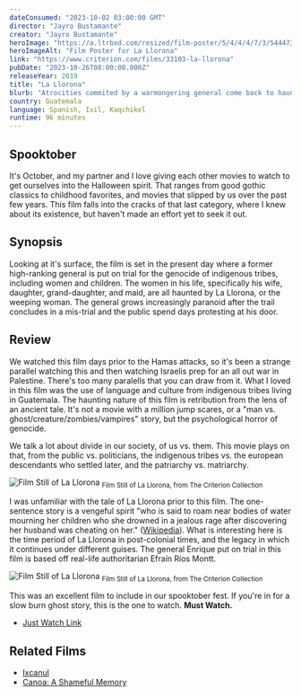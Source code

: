 ```yaml
---
dateConsumed: "2023-10-02 03:00:00 GMT"
director: "Jayro Bustamante"
creator: "Jayro Bustamante"
heroImage: "https://a.ltrbxd.com/resized/film-poster/5/4/4/4/7/3/544473-the-weeping-woman-0-230-0-345-crop.jpg?v=3547efda7b"
heroImageAlt: "Film Poster for La Llorona"
link: "https://www.criterion.com/films/33103-la-llorona"
pubDate: "2023-10-26T08:00:00.000Z"
releaseYear: 2019
title: "La Llorona"
blurb: "Atrocities commited by a warmongering general come back to haunt him in modern-day Guatemala."
country: Guatemala
language: Spanish, Ixil, Kaqchikel
runtime: 96 minutes
---
```


## Spooktober

It's October, and my partner and I love giving each other movies to watch to get ourselves into the Halloween spirit. That ranges from good gothic classics to childhood favorites, and movies that slipped by us over the past few years. This film falls into the cracks of that last category, where I knew about its existence, but haven't made an effort yet to seek it out.

## Synopsis

Looking at it's surface, the film is set in the present day where a former high-ranking general is put on trial for the genocide of indigenous tribes, including women and children. The women in his life, specifically his wife, daughter, grand-daughter, and maid, are all haunted by La Llorona, or the weeping woman. The general grows increasingly paranoid after the trail concludes in a mis-trial and the public spend days protesting at his door.

## Review

We watched this film days prior to the Hamas attacks, so it's been a strange parallel watching this and then watching Israelis prep for an all out war in Palestine. There's too many paralells that you can draw from it. What I loved in this film was the use of language and culture from indigenous tribes living in Guatemala. The haunting nature of this film is retribution from the lens of an ancient tale. It's not a movie with a million jump scares, or a "man vs. ghost/creature/zombies/vampires" story, but the psychological horror of genocide.

We talk a lot about divide in our society, of us vs. them. This movie plays on that, from the public vs. politicians, the indigenous tribes vs. the european descendants who settled later, and the patriarchy vs. matriarchy.

![Film Still of La Llorona](https://criterion-production.s3.amazonaws.com/carousel-files/YQUpMLqunYjMqynoDSEr2oPoreR1SC0MTpMPP8LB.jpeg)
<sub>Film Still of La Llorona, from The Criterion Collection</sub>

I was unfamiliar with the tale of La Llorona prior to this film. The one-sentence story is a vengeful spirit "who is said to roam near bodies of water mourning her children who she drowned in a jealous rage after discovering her husband was cheating on her." ([Wikipedia](https://en.wikipedia.org/wiki/La_Llorona)). What is interesting here is the time period of La Llorona in post-colonial times, and the legacy in which it continues under different guises. The general Enrique put on trial in this film is based off real-life authoritarian Efraín Ríos Montt.

![Film Still of La Llorona](https://criterion-production.s3.amazonaws.com/carousel-files/DXaeatHP7NsFUKBd2t7e2TbZNqRkORJmrIyLSW6A.jpeg)
<sub>Film Still of La Llorona, from The Criterion Collection</sub>

This was an excellent film to include in our spooktober fest. If you're in for a slow burn ghost story, this is the one to watch. **Must Watch.**

- [Just Watch Link](https://www.justwatch.com/us/movie/la-llorona-2020)

## Related Films

- [Ixcanul](https://www.justwatch.com/us/movie/volcano-2015)
- [Canoa: A Shameful Memory](https://www.justwatch.com/us/movie/canoa-a-shameful-memory)
